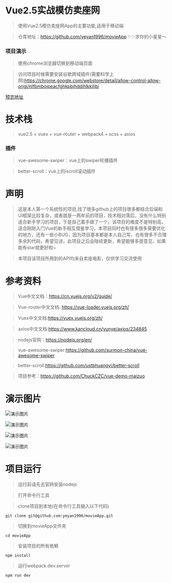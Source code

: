 # Vue2.5实战模仿卖座网
> 使用Vue2.5模仿卖座网App的主要功能,适用于移动端

> 仓库地址：https://github.com/yeyan1996/movieApp ✨✨求你的小星星～

### 项目演示

>使用chrome浏览器切换到移动端页面

>访问项目时候需要安装谷歌跨域插件(需要科学上网)https://chrome.google.com/webstore/detail/allow-control-allow-origi/nlfbmbojpeacfghkpbjhddihlkkiljbi

[预览地址](https://yeyan1996.github.io/movieApp/dist/index#/)

# 技术栈
> vue2.5 + vuex + vue-router + webpack4 + scss + axios

### 插件

>vue-awesome-swiper：vue上的swiper轮播插件

>better-scroll：vue上的iscroll滚动插件

# 声明
> 这是本人第一个系统性的项目,找了很多github上的项目很多都结合后端和UI框架比较复杂，或者就是一两年前的项目，技术相对落后，没有什么特别适合新手学习的项目，于是自己着手做了一个，该项目的难度不是特别高，适合刚刚入门Vue的新手相互借鉴学习，本项目同时也有很多很多需要优化的地方，还有一些小BUG，因为项目基本都是本人自己写，也有很多不合理多余的代码，希望见谅，此项目之后会陆续更新，希望能够多提意见，如果能有star就更好啦~

>本项目该项目所用到的API均来自卖座电影，仅供学习交流使用
# 参考资料
> Vue中文文档：https://cn.vuejs.org/v2/guide/

> Vue-router中文文档: https://vue-loader.vuejs.org/zh/

> Vuex中文文档:https://vuex.vuejs.org/zh/

> axios中文文档:https://www.kancloud.cn/yunye/axios/234845

> nodejs官网：https://nodejs.org/en/

> vue-awesome-swiper:https://github.com/surmon-china/vue-awesome-swiper

> better-scroll:https://github.com/ustbhuangyi/better-scroll

>项目参考：https://github.com/ChuckCZC/vue-demo-maizuo

# 演示图片

![演示图片](https://github.com/yeyan1996/movieApp/blob/master/static/demo.png)

![演示图片](https://github.com/yeyan1996/movieApp/blob/master/static/demo2.png)

![演示图片](https://github.com/yeyan1996/movieApp/blob/master/static/demo3.png)

![演示图片](https://github.com/yeyan1996/movieApp/blob/master/static/demo4.png)


# 项目运行
> 运行前请先去官网安装nodejs

> 打开命令行工具

> clone项目到本地(在命令行工具输入以下代码)
 ```
 git clone git@github.com:yeyan1996/movieApp.git
```
> 切换到movieApp文件夹
 ```
 cd movieApp
```
> 安装项目的所有依赖
 ```
 npm install
```
> 运行webpack.dev.server
```
npm run dev
```
